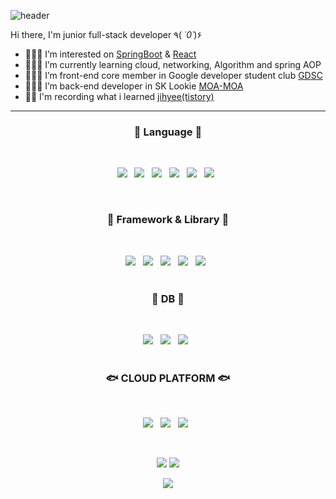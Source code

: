 ![header](https://capsule-render.vercel.app/api?type=slice&color=FF9999&text=Hi!੧ᐛ੭&fontAlign=80)

Hi there, I'm junior full-stack developer ٩( *˙0˙*)۶

- 👩🏻‍💻 I’m interested on [SpringBoot](https://github.com/asd3638/jpashop) & [React](https://github.com/asd3638/US)
- 👩🏻‍💻 I’m currently learning cloud, networking, Algorithm and spring AOP
- 👩🏻‍💻 I’m front-end core member in Google developer student club [GDSC](https://dsc-sookmyung.tistory.com/)
- 👩🏻‍💻 I’m back-end developer in SK Lookie [MOA-MOA](https://www.moa-moa.kr)
- ✍🏻 I'm recording what i learned [jihyee(tistory)](https://jihyee.tistory.com/)

---

<h3 align="center"><b>🐳 Language 🐳</b></h3>
</br>
<p align="center">
    <img src="https://img.shields.io/badge/HTML5-E34F26?style=flat-square&logo=HTML5&logoColor=white"/></a> &nbsp
    <img src="https://img.shields.io/badge/CSS3-1572B6?style=flat-square&logo=CSS3&logoColor=white"/></a> &nbsp
    <img src="https://img.shields.io/badge/JavaScript-F7DF1E?style=flat-square&logo=JavaScript&logoColor=white"/></a> &nbsp
    <img src="https://img.shields.io/badge/Java-339933?style=flat-square&logo=java&logoColor=white"/></a> &nbsp
    <img src="https://img.shields.io/badge/Python-232F3E?style=flat-square&logo=python&logoColor=white"/></a> &nbsp
    <img src="https://img.shields.io/badge/Node.js-339933?style=flat-square&logo=Node.js&logoColor=white"/></a> &nbsp </p>

<br />

<h3 align="center"><b>🐋 Framework & Library 🐋</b></h3>
</br>
<p align="center">
    <img src="https://img.shields.io/badge/Express.js-339933?style=flat-square&logo=Node.js&logoColor=white"/></a> &nbsp
    <img src="https://img.shields.io/badge/React.js-99004C?style=flat-square&logo=React&logoColor=white"/></a> &nbsp 
    <img src="https://img.shields.io/badge/Vue.js-99004C?style=flat-square&logo=vue.js&logoColor=white"/></a> &nbsp 
    <img src="https://img.shields.io/badge/SpringBoot-00599C?style=flat-square&logo=Spring&logoColor=white"/></a> &nbsp 
    <img src="https://img.shields.io/badge/JPA-00599C?style=flat-square&logo=Spring&logoColor=white"/></a> &nbsp 
<br />
<br />

<h3 align="center"><b>🐬 DB 🐬</b></h3>
</br>
<p align="center">
    <img src="https://img.shields.io/badge/MongoDB-47A248?style=flat-square&logo=MongoDB&logoColor=white"/></a> &nbsp 
    <img src="https://img.shields.io/badge/MySQL-4479A1?style=flat-square&logo=MySQL&logoColor=white"/></a> &nbsp
    <img src="https://img.shields.io/badge/ElasticSearch-68F6ED?style=flat-square&logo=Elasticsearch&logoColor=white"/></a> &nbsp
<br />
<br />

<h3 align="center"><b>🐟 CLOUD PLATFORM 🐟</b></h3>
</br>
<p align="center">
    <img src="https://img.shields.io/badge/Amazon AWS-232F3E?style=flat-square&logo=Amazon%20AWS&logoColor=white"/></a> &nbsp
    <img src="https://img.shields.io/badge/Naver Cloud Platform-47A248?style=flat-square&logo=Naver&logoColor=white"/></a> &nbsp
    <img src="https://img.shields.io/badge/PaasTa-FF9933?style=flat-square&logo=iCloud&logoColor=white"/></a> &nbsp 
</p>
<br />
    
<p align="center">
  <img src="http://mazassumnida.wtf/api/pastel/generate_badge?boj=asd3638&theme=warm"/>
  <img src="http://mazandi.herokuapp.com/api?handle=asd3638&theme=warm"/>
</p>
<div align=center>
    <img align=center src="https://github-readme-stats.vercel.app/api?username=asd3638&show_icons=true&theme=dracula"/>
</div>
<!-- **3. CLOUD:**

<code><img alt = "3.3 AWS" height="20" src="https://cdn.icon-icons.com/icons2/2107/PNG/512/file_type_aws_icon_130732.png"> <a href="https://github.com/jogilsang/devops/tree/master/1.aws">AWS</a></code>
<code><img alt = "3.4 Linux" height="20" src="https://cdn.icon-icons.com/icons2/195/PNG/256/OS_Linux_23399.png"> <a href="https://github.com/jogilsang/devops/tree/master/4.linux">Linux</a></code>
<code><img alt = "3.5 Jenkins" height="20" src="https://cdn.icon-icons.com/icons2/2107/PNG/512/file_type_jenkins_icon_130515.png"> <a href="https://github.com/jogilsang/manual-devops/tree/master/3.jenkins">Jenkins</a></code> -->
<!-- <code><img alt = "3.5 Cisco" height="20" src="https://cdn.icon-icons.com/icons2/2699/PNG/512/cisco_logo_icon_168414.png"> <a href="https://github.com/jogilsang/network-packetTracer">Cisco</a></code> -->
<!-- <code><img alt = "3.3 AWS" height="20" src="https://cdn.icon-icons.com/icons2/2107/PNG/512/file_type_aws_icon_130732.png"> <a href="https://github.com/jogilsang/manual-devops/tree/master/1.aws">AWS</a></code>
<code><img alt = "3.4 Ubuntu" height="20" src="https://cdn.icon-icons.com/icons2/195/PNG/256/OS_Ubuntu_23488.png"> <a href="https://github.com/jogilsang/manual-devops/tree/master/4.ubuntu">Ubuntu</a></code> -->



<br />

<!-- **4. DB:**  

<code><img alt = "4.1 RDBMS" height="20" src="https://cdn.icon-icons.com/icons2/2107/PNG/512/file_type_light_db_icon_130469.png">RDBMS</code>
<code><img alt = "4.2 Realm" height="20" src="https://cdn.icon-icons.com/icons2/2107/PNG/512/file_type_mongo_icon_130383.png">MongoDB</code> 
<code><img alt = "4.1 MS-SQL" height="20" src="https://user-images.githubusercontent.com/4249331/52232852-e2c4f780-28bd-11e9-835d-1e3cf3e43888.png">MS-SQL</code>

<br /> -->

<!-- **5. Collaboration and Tools:**  

<code><img alt = "5.3 Slack" height="20" src="https://cdn.icon-icons.com/icons2/2429/PNG/512/slack_logo_icon_147236.png">Slack</code> -->

<!--
1. Languages : 
① Java 1.8 - 3  ② Kotlin - 1  ③ Node.js - 1

2. Framework & Platform : 
① Firebase - 2  ② RxJava, RxKotlin - 2  ③ Ionic1 - 2

3. Devops : 
① Subversion - 3  ② GIT - 2 ③  AWS - 2  ⑤ Jenkins - 1

3. DB & OS : 
① MSSQL - 2 ② Oracle - 2 ③ Realm  - 2 ④ Linux - 2 

4. Collaboration : 
① JIRA - 2 ② Confluence WIKI - 2 ③ Slack - 2 ④ adobe xd - 2
-->

<!--]
**jogilsang/jogilsang** is a ✨ _special_ ✨ repository because its `README.md` (this file) appears on your GitHub profile.

Here are some ideas to get you started:

- 🔭 I’m currently working on ...
- 🌱 I’m currently learning ...
- 👯 I’m looking to collaborate on ...
- 🤔 I’m looking for help with ...
- 💬 Ask me about ...
- 📫 How to reach me: ...
- 😄 Pronouns: ...
- ⚡ Fun fact: ...
-->
